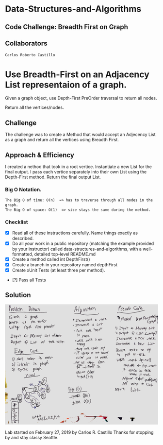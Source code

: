 # Data-Structures-and-Algorithms
## Code Challenge: Breadth First on Graph

## Collaborators
```
Carlos Roberto Castillo
```

# Use Breadth-First on an Adjacency List representaion of a graph.
<!-- Short summary or background information -->
Given a graph object, use Depth-First  PreOrder traversal to return all nodes.

Return all the vertices/nodes.

## Challenge
<!-- Description of the challenge -->
The challenge was to create a Method that would accept an Adjecency List as a graph and return all the vertices using Breadth First.

## Approach & Efficiency

<!-- What approach did you take? Why? What is the Big O space/time for this approach? --> 

I created a nethod that took in a root vertice.
 Instantiate a new List<Vertex> for the final output.
 I pass each vertice separately into their own List<Vertex> using the Depth-First method.
 Return the final output List.


### Big O Notation.
```
The Big O of time: O(n)  => has to traverse through all nodes in the graph.
The Big O of space: O(1)  => size stays the same during the method.
```

### Checklist

- [x] Read all of these instructions carefully. Name things exactly as described.
- [x] Do all your work in a public repository (matching the example provided by your instructor) called data-structures-and-algorithms, with a well-formatted, detailed top-level README.md
- [x] Create a method called int DepthFirst()
- [x] Create a branch in your repository named depthFirst
- [x] Create xUnit Tests (at least three per method).
- [?] Pass all Tests

## Solution
<!-- Embedded whiteboard image -->
![](../../assets/PreOrderGraph.jpg?raw=true)


Lab started on February 27, 2019 by Carlos R. Castillo
Thanks for stopping by and stay classy Seattle.
